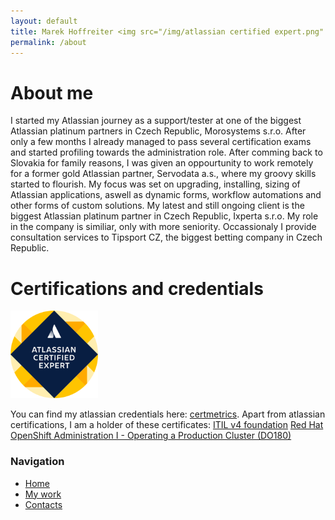 ```yaml
---
layout: default
title: Marek Hoffreiter <img src="/img/atlassian certified expert.png" style="width: 10em; height: 10em;">
permalink: /about
---
```


# About me

I started my Atlassian journey as a support/tester at one of the biggest Atlassian platinum partners in Czech Republic, Morosystems s.r.o. After only a few months I already managed to pass several certification exams and started profiling towards the administration role. 
After comming back to Slovakia for family reasons, I was given an oppourtunity to work remotely for a former gold Atlassian partner, Servodata a.s., where my groovy skills started to flourish. My focus was set on upgrading, installing, sizing of Atlassian applications, aswell as dynamic forms, workflow automations and other forms of custom solutions.
My latest and still ongoing client is the biggest Atlassian platinum partner in Czech Republic, Ixperta s.r.o. My role in the company is similiar, only with more seniority. 
Occassionaly I provide consultation services to Tipsport CZ, the biggest betting company in Czech Republic.

# Certifications and credentials

<a target="_blank" rel="noopener noreferrer" href="https://cp.certmetrics.com/atlassian/en/public/badge/r?id=253800&date=2023-09-24"><img src="/img/atlassian certified expert.png" style="width: 10em; height: 10em;"></a>
 
You can find my atlassian credentials here: <a target="_blank" rel="noopener noreferrer" href="https://cp.certmetrics.com/atlassian/en/public/transcript/MMJSFN121FF1QRWC">certmetrics</a>.
Apart from atlassian certifications, I am a holder of these certificates:
<a target="_blank" rel="noopener noreferrer" href ="https://media.licdn.com/dms/image/v2/D4D22AQGGkPeJ5xlxmQ/feedshare-shrink_1280/feedshare-shrink_1280/0/1697723171230?e=1732752000&v=beta&t=2HxtVwtRSnJ5qQ7xcjyMtziGfCBpYa0avCEFOU1hJh4">ITIL v4 foundation</a>
<a target="_blank" rel="noopener noreferrer" href="https://rol.redhat.com/rol/api/certificates/attendance/uuid/1f39b450-3fba-4fb9-bdc2-1f4fd1e02c27">Red Hat OpenShift Administration I - Operating a Production Cluster (DO180)</a>


<div class="sidebar">
  <h3>Navigation</h3>
  <ul>
    <li><a href="/">Home</a></li>
    <li><a href="/projects">My work</a></li>
    <li><a href="/contacts">Contacts</a></li>

  </ul>
</div>
